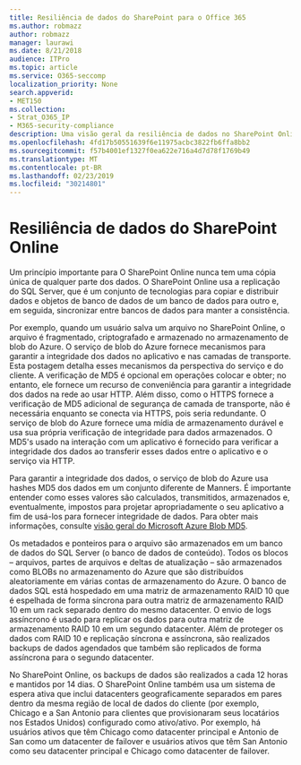 ```yaml
---
title: Resiliência de dados do SharePoint para o Office 365
ms.author: robmazz
author: robmazz
manager: laurawi
ms.date: 8/21/2018
audience: ITPro
ms.topic: article
ms.service: O365-seccomp
localization_priority: None
search.appverid:
- MET150
ms.collection:
- Strat_O365_IP
- M365-security-compliance
description: Uma visão geral da resiliência de dados no SharePoint Online no Office 365.
ms.openlocfilehash: 4fd17b50551639f6e11975acbc3822fb6ffa8bb2
ms.sourcegitcommit: f57b4001ef1327f0ea622e716a4d7d78f1769b49
ms.translationtype: MT
ms.contentlocale: pt-BR
ms.lasthandoff: 02/23/2019
ms.locfileid: "30214801"
---
```

# <a name="sharepoint-online-data-resiliency"></a>Resiliência de dados do SharePoint Online
Um princípio importante para O SharePoint Online nunca tem uma cópia única de qualquer parte dos dados. O SharePoint Online usa a replicação do SQL Server, que é um conjunto de tecnologias para copiar e distribuir dados e objetos de banco de dados de um banco de dados para outro e, em seguida, sincronizar entre bancos de dados para manter a consistência. 

Por exemplo, quando um usuário salva um arquivo no SharePoint Online, o arquivo é fragmentado, criptografado e armazenado no armazenamento de blob do Azure. O serviço de blob do Azure fornece mecanismos para garantir a integridade dos dados no aplicativo e nas camadas de transporte. Esta postagem detalha esses mecanismos da perspectiva do serviço e do cliente. A verificação de MD5 é opcional em operações colocar e obter; no entanto, ele fornece um recurso de conveniência para garantir a integridade dos dados na rede ao usar HTTP. Além disso, como o HTTPS fornece a verificação de MD5 adicional de segurança de camada de transporte, não é necessária enquanto se conecta via HTTPS, pois seria redundante. O serviço de blob do Azure fornece uma mídia de armazenamento durável e usa sua própria verificação de integridade para dados armazenados. O MD5's usado na interação com um aplicativo é fornecido para verificar a integridade dos dados ao transferir esses dados entre o aplicativo e o serviço via HTTP. 

Para garantir a integridade dos dados, o serviço de blob do Azure usa hashes MD5 dos dados em um conjunto diferente de Manners. É importante entender como esses valores são calculados, transmitidos, armazenados e, eventualmente, impostos para projetar apropriadamente o seu aplicativo a fim de usá-los para fornecer integridade de dados. Para obter mais informações, consulte [visão geral do Microsoft Azure Blob MD5](http://blogs.msdn.com/b/windowsazurestorage/archive/2011/02/18/windows-azure-blob-md5-overview.aspx). 

Os metadados e ponteiros para o arquivo são armazenados em um banco de dados do SQL Server (o banco de dados de conteúdo). Todos os blocos – arquivos, partes de arquivos e deltas de atualização – são armazenados como BLOBs no armazenamento do Azure que são distribuídos aleatoriamente em várias contas de armazenamento do Azure. O banco de dados SQL está hospedado em uma matriz de armazenamento RAID 10 que é espelhada de forma síncrona para outra matriz de armazenamento RAID 10 em um rack separado dentro do mesmo datacenter. O envio de logs assíncrono é usado para replicar os dados para outra matriz de armazenamento RAID 10 em um segundo datacenter. Além de proteger os dados com RAID 10 e replicação síncrona e assíncrona, são realizados backups de dados agendados que também são replicados de forma assíncrona para o segundo datacenter. 

No SharePoint Online, os backups de dados são realizados a cada 12 horas e mantidos por 14 dias. O SharePoint Online também usa um sistema de espera ativa que inclui datacenters geograficamente separados em pares dentro da mesma região de local de dados do cliente (por exemplo, Chicago e a San Antonio para clientes que provisionaram seus locatários nos Estados Unidos) configurado como ativo/ativo. Por exemplo, há usuários ativos que têm Chicago como datacenter principal e Antonio de San como um datacenter de failover e usuários ativos que têm San Antonio como seu datacenter principal e Chicago como datacenter de failover. 
